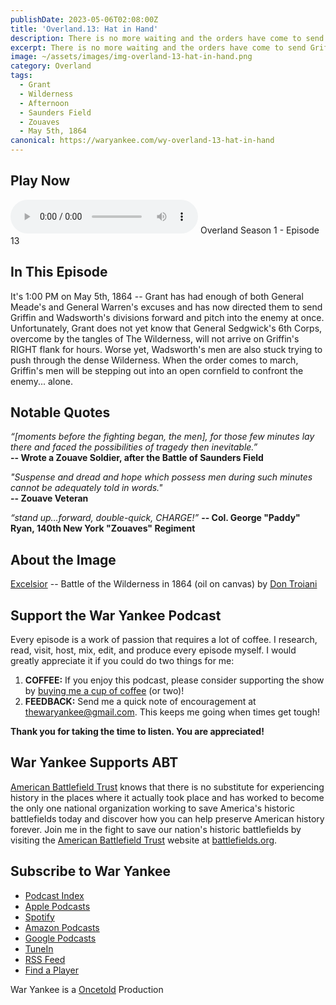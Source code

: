 ```yaml
---
publishDate: 2023-05-06T02:08:00Z
title: 'Overland.13: Hat in Hand'
description: There is no more waiting and the orders have come to send Griffin's men out into the openness of Saunders Field to pitch into the enemy alone.
excerpt: There is no more waiting and the orders have come to send Griffin's men out into the openness of Saunders Field to pitch into the enemy alone.
image: ~/assets/images/img-overland-13-hat-in-hand.png
category: Overland
tags:
  - Grant
  - Wilderness
  - Afternoon
  - Saunders Field
  - Zouaves
  - May 5th, 1864
canonical: https://waryankee.com/wy-overland-13-hat-in-hand
---
```


## Play Now

<audio id="player" controls type="audio/mpeg" src="https://storage.googleapis.com/storage.oncetold.net/80000013/20800069/wy13-hat-in-hand.mp3">Your browser does not support the audio element.</audio>
Overland Season 1 - Episode 13

## In This Episode

It's 1:00 PM on May 5th, 1864 -- Grant has had enough of both General Meade's and General Warren's excuses and has now directed them to send Griffin and Wadsworth's divisions forward and pitch into the enemy at once. Unfortunately, Grant does not yet know that General Sedgwick's 6th Corps, overcome by the tangles of The Wilderness, will not arrive on Griffin's RIGHT flank for hours. Worse yet, Wadsworth's men are also stuck trying to push through the dense Wilderness. When the order comes to march, Griffin's men will be stepping out into an open cornfield to confront the enemy... alone.

## Notable Quotes

_“[moments before the fighting began, the men], for those few minutes lay there and faced the possibilities of tragedy then inevitable.”_<br />
**-- Wrote a Zouave Soldier, after the Battle of Saunders Field**

_"Suspense and dread and hope which possess men during such minutes cannot be adequately told in words."_<br />
**-- Zouave Veteran**

_“stand up…forward, double-quick, CHARGE!”_
**-- Col. George "Paddy" Ryan, 140th New York "Zouaves" Regiment**

## About the Image

<a href="https://www.bridgemanimages.com/en/troiani/excelsior-battle-of-the-wilderness-in-1864-oil-on-canvas/nomedium/asset/3026573" target="_blank">Excelsior</a> -- Battle of the Wilderness in 1864 (oil on canvas) by <a href="https://www.dontroiani.com/" target="_blank">Don Troiani</a>

## Support the War Yankee Podcast

Every episode is a work of passion that requires a lot of coffee. I research, read, visit, host, mix, edit, and produce every episode myself. I would greatly appreciate it if you could do two things for me:

1. **COFFEE:** If you enjoy this podcast, please consider supporting the show by <a href="https://www.buymeacoffee.com/waryankee" target="_blank">buying me a cup of coffee</a> (or two)!
2. **FEEDBACK:** Send me a quick note of encouragement at <a href="mailto:thewaryankee@gmail.com" target="_blank">thewaryankee@gmail.com</a>. This keeps me going when times get tough!

**Thank you for taking the time to listen. You are appreciated!**

## War Yankee Supports ABT

<a href="https://battlefields.org/" target="_blank">American Battlefield Trust</a> knows that there is no substitute for experiencing history in the places where it actually took place and has worked to become the only one national organization working to save America's historic battlefields today and discover how you can help preserve American history forever. Join me in the fight to save our nation's historic battlefields by visiting the <a href="https://battlefields.org/" target="_blank">American Battlefield Trust</a> website at <a href="https://battlefields.org/" target="_blank">battlefields.org</a>.

## Subscribe to War Yankee

- [Podcast Index](https://podcastindex.org/podcast/452056)
- [Apple Podcasts](https://podcasts.apple.com/us/podcast/war-yankee-overland/id1522169260)
- [Spotify](https://open.spotify.com/show/11DdsrFO3YzN21OCcUd00b)
- [Amazon Podcasts](https://music.amazon.com/podcasts/992ad074-6693-4521-b97e-fb46ecfb10fa/war-yankee---overland)
- [Google Podcasts](https://podcasts.google.com/feed/aHR0cHM6Ly93YXJ5YW5rZWUubGlic3luLmNvbS9yc3M)
- [TuneIn](https://tunein.com/podcasts/Education-Podcasts/War-Yankee-p1345650/)
- [RSS Feed](https://storage.googleapis.com/feeds.oncetold.net/80000013.rss)
- [Find a Player](https://podnews.net/podcast/i7h7d)

War Yankee is a [Oncetold](https://oncetold.us) Production
